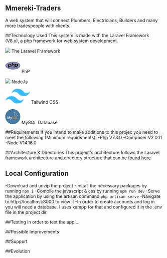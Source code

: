 ## Mmereki-Traders
A web system that will connect Plumbers, Electricians, Builders and many more tradespeople with clients. 

##Technology Used
This system is made with the Laravel Framework (V8.x), a php framework for web system development.

<a href="https://laravel.com" target="_blank"><img src="https://raw.githubusercontent.com/laravel/art/master/logo-lockup/5%20SVG/2%20CMYK/1%20Full%20Color/laravel-logolockup-cmyk-red.svg" width="100"></a> The Laravel Framework

<a href="https://www.php.net"><img height=48 src="https://github.com/PrinceCorwin/Useful-tech-icons/blob/main/images/php.png?raw=true"></a> PhP

<a href="https://nodejs.org"><img height=48 src="https://raw.githubusercontent.com/caiogondim/javascript-server-side-logos/master/node.js/standard/454x128.png"></a> NodeJs

<a href="https://tailwindcss.com"><img height=48 src="https://github.com/PrinceCorwin/Useful-tech-icons/blob/main/images/tailwind.png?raw=true"></a> Tailwind CSS

<a href="https://mysql.com"><img height=48 src="https://github.com/PrinceCorwin/Useful-tech-icons/blob/main/images/mysql-logo.png?raw=true"></a> MySQL Database

##Requirements
If you intend to make additions to this projec you need to meet the following (Minimum requirements):
-Php V7.3.0 
-Composer V2.0.11
-Node V14.16.0

##Architecture & Directories
This project's architecture follows the Laravel framework architecture and directory structure that can be [found here](https://laravel.com/docs/8.x/structure)

## Local Configuration
-Download and unzip the project 
-Install the necessary packages by running `npm i`
-Compile the javascript & css by running `npm run dev`
-Serve the application by using the artisan command `php artisan serve`
-Navigate to http://localhost:8000 to view it
-In order to create accounts and log in you will need a database. I uses xampp for that and configured it in the .env file in the project dir

##Testing
In order to test the app....

##Possible Improvements

##Support

##Evolution
